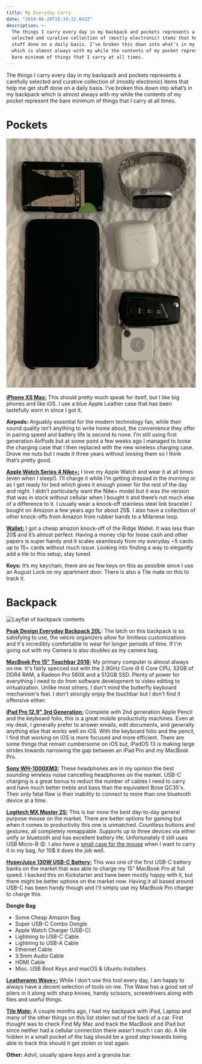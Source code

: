 ```yaml
---
title: My Everyday Carry
date: "2019-06-28T18:34:32.043Z"
description: >-
  The things I carry every day in my backpack and pockets represents a carefully
  selected and curative collection of (mostly electronic) items that help me get
  stuff done on a daily basis. I’ve broken this down into what’s in my backpack
  which is almost always with my while the contents of my pocket represent the
  bare minimum of things that I carry at all times. 
---
```

The things I carry every day in my backpack and pockets represents a carefully selected and curative collection of (mostly electronic) items that help me get stuff done on a daily basis. I’ve broken this down into what’s in my backpack which is almost always with my while the contents of my pocket represent the bare minimum of things that I carry at all times.

# Pockets

![Layflat knolling of phone, keys, wallet, AirPods and tile. ](../assets/pocket-edc.png "Thought I would inspire myself with Adam Savage's knolling posts. ")

**[iPhone XS Max:](https://www.apple.com/shop/buy-iphone/iphone-xs)** This should pretty much speak for itself, but I like big phones and like iOS. I use a blue Apple Leather case that has been tastefully worn in since I got it.

**Airpods:** Arguably essential for the modern technology fan, while their sound quality isn’t anything to write home about, the convenience they offer in pairing speed and battery life is second to none. I’m still using first generation AirPods but at some point a few weeks ago I managed to loose the charging case that I then replaced with the new wireless charging case. Drove me nuts but I made it three years without loosing them so I think that’s pretty good. 

**[Apple Watch Series 4 Nike+:](https://www.apple.com/airpods/)** I love my Apple Watch and wear it at all times (even when I sleep!). I’ll charge it while I’m getting dressed in the morning or as I get ready for bed which gives it enough power for the rest of the day and night. I didn’t particularly want the Nike+ model but it was the version that was in stock without cellular when I bought it and there’s not much else of a difference to it. I usually wear a knock-off stainless steel link bracelet I bought on Amazon a few years ago for about 25$. I also have a collection of other knock-offs from Amazon from rubber bands to a Milanese loop. 

**[Wallet:](https://www.amazon.com/gp/product/B074DSWXJZ/ref=ppx_yo_dt_b_asin_title_o02_s00?ie=UTF8&psc=1)** I got a cheap amazon knock-off of the Ridge Wallet. It was less than 20$ and it’s almost perfect. Having a money clip for loose cash and other papers is super handy and it scales seamlessly from my everyday ~5 cards up to 15+ cards without much issue. Looking into finding a way to elegantly add a tile to this setup, stay tuned. 

**Keys:** It’s my keychain, there are as few keys on this as possible since I use an August Lock on my apartment door. There is also a Tile mate on this to track it.

# Backpack

![Layflat of backpack contents](../assets/backpack-edc.png)

**[Peak Design Everyday Backpack 20L](https://www.peakdesign.com/collections/everyday-bags/products/everyday-backpack?variant=9783969284140):** The latch on this backpack is so satisfying to use, the velcro organizers allow for limitless customizations and it's incredibly comfortable to wear for longer periods of time. If I'm going out with my Camera is also doubles as my camera bag.

**[MacBook Pro 15" Touchbar 2018:](https://www.apple.com/shop/buy-mac/macbook-pro)** My primary computer is almost always on me. It's fairly specced out with the 2.9GHz Core i9 6 Core CPU, 32GB of DDR4 RAM, a Radeon Pro 560X and a 512GB SSD. Plenty of power for everything I need to do from software development to video editing to virtualization. Unlike most others, I don't mind the butterfly keyboard mechanism's feel. I don't strongly enjoy the touchbar but I don't find it offensive either. 

**[iPad Pro 12.9" 3rd Generation:](https://www.apple.com/ipad-pro/)** Complete with 2nd generation Apple Pencil and the keyboard folio, this is a great mobile productivity machines. Even at my desk, I generally prefer to answer emails, edit documents, and generally anything else that works well on iOS. With the keyboard folio and the pencil, I find that working on iOS is more focused and more efficient. There are some things that remain cumbersome on iOS but, iPadOS 13 is making large strides towards narrowing the gap between an iPad Pro and my MacBook Pro.

**[Sony WH-1000XM3:](https://www.amazon.com/Sony-Noise-Cancelling-Headphones-WH1000XM3/dp/B07G4MNFS1/ref=sr_1_1_sspa?crid=1RZKXER5SHNFK&keywords=wh1000xm3&qid=1561747173&s=gateway&sprefix=WH1000%2Caps%2C184&sr=8-1-spons&psc=1)** These headphones are in my opinion the best _sounding_ wireless noise cancelling headphones on the market. USB-C charging is a great bonus to reduct the number of cables I need to carry and have much better treble and bass than the equivalent Bose QC35's. Their only fatal flaw is their inability to connect to more than one bluetooth device at a time. 

**[Logitech MX Master 2S:](https://www.amazon.com/Logitech-Wireless-Cross-Computer-Control-Graphite/dp/B071YZJ1G1/ref=sr_1_3?crid=UET778O01329&keywords=mx+master+2s&qid=1561747200&s=gateway&sprefix=mx+matter+2%2Caps%2C184&sr=8-3)** This is bar none the best day-to-day general purpose mouse on the market. There are better options for gaming but when it comes to productivity this one is unmatched. Countless buttons and gestures, all completely remappable. Supports up to three devices via either unify or bluetooth and has excellent battery life. Unfortunately it still uses USB Micro-B 😡. I also have a [small case for the mouse](https://www.amazon.com/Travel-Logitech-Master-Wireless-hermitshell/dp/B01E5BAYWS/ref=sr_1_2_sspa?crid=UET778O01329&keywords=mx+master+2s&qid=1561747200&s=gateway&sprefix=mx+matter+2%2Caps%2C184&sr=8-2-spons&psc=1) when I want to carry it in my bag, for 10$ it does the job well. 

**[HyperJuice 130W USB-C Battery:](https://www.hypershop.com/collections/battery-pack/products/hyperjuice-130w-27000mah-most-powerful-usb-c-battery-pack?variant=19716546527294)** This was one of the first USB-C battery banks on the market that was able to charge my 15" MacBook Pro at full speed. I backed this on Kickstarter and have been mostly happy with it, but there might be better options on the market now. Having it all based around USB-C has been handy though and I'll simply use my MacBook Pro charger to charge this. 

**Dongle Bag**

* Some Cheap Amazon Bag
* Super USB-C Combo Dongle
* Apple Watch Charger (USB-C)
* Lightning to USB-C Cable
* Lightning to USB-A Cable
* Ethernet Cable
* 3.5mm Audio Cable
* HDMI Cable
* Misc. USB Boot Keys and macOS & Ubuntu Installers

**[Leatheramn Wave+:](https://www.leatherman.com/wave-10.html)** While I don't use this tool every day, I am happy to always have a decent selection of tools on me. The Wave has a good set of pliers in it along with sharp knives, handy scissors, screwdrivers along with files and useful things. 

**[Tile Mate:](https://www.thetileapp.com/en-us/store/tiles/mate?utm_campaign=226381254&utm_source=google&utm_medium=cpc&utm_content=200065419824&utm_term=-&adgroup=43107838253&gclid=CjwKCAjw9dboBRBUEiwA7VrrzdTnD427i0lrk83e4MT-f_kxbrejQfp_knQPhLew9Nz57t88JyoaKBoC5EUQAvD_BwE)** A couple months ago, I had my backpack with iPad, Laptop and many of the other things on this list stolen out of the back of a car. First thought was to check Find My Mac and track the MacBook and iPad but since neither had a cellular connection there wasn't much I can do. A tile hidden in a small pocket of the bag should be a good step towards being able to track this should it get stolen or lost again.

**Other:** Advil, usually spare keys and a granola bar.
